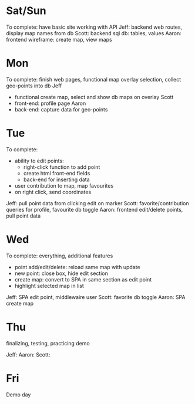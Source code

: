# Sat/Sun
To complete: have basic site working with API
Jeff: backend web routes, display map names from db
Scott: backend sql db: tables, values
Aaron: frontend wireframe: create map, view maps

# Mon
To complete: finish web pages, functional map overlay selection, collect geo-points into db
Jeff
- functional create map, select and show db maps on overlay
Scott
- front-end: profile page
Aaron
- back-end: capture data for geo-points

# Tue
To complete: 
- ability to edit points:
  - right-click function to add point
  - create html front-end fields
  - back-end for inserting data
- user contribution to map, map favourites
- on right click, send coordinates

Jeff: pull point data from clicking edit on marker
Scott: favorite/contribution queries for profile, favourite db toggle
Aaron: frontend edit/delete points, pull point data

# Wed
To complete: everything, additional features

- point add/edit/delete: reload same map with update
- new point: close box, hide edit section
- create map: convert to SPA in same section as edit point
-  highlight selected map in list

Jeff: SPA edit point, middlewaire user
Scott: favorite db toggle
Aaron: SPA create map


# Thu
finalizing, testing, practicing demo

Jeff: 
Aaron: 
Scott: 

# Fri
Demo day




